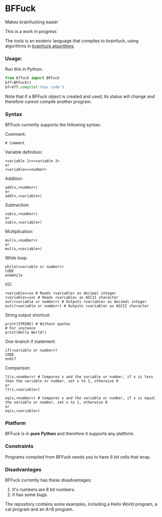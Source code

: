 # BFFuck
 Makes brainfucking easier

This is a work in progress

The tools is an esoteric language that compiles to brainfuck, using algorithms in [brainfuck algorithms](https://esolangs.org/wiki/Brainfuck_algorithms).

### Usage:
Run this in Python:
```python
from bffuck import BFFuck
bff=BFFuck()
bf=bff.compile('Your code')
```

Note that if a BFFuck object is created and used, its status will change and therefore cannot compile another program.
### Syntax
BFFuck currently supports the following syntax:

Comment:
```
# Comment
```
Variable definition:
```text
<variable 1>=<variable 2>
or
<variable>=<number>
```

Addition:
```text
add(x,<number>)
or
add(x,<variable>)
```

Subtraction:
```
sub(x,<number>)
or
sub(x,<variable>)
```

Multiplication:
```
mul(x,<number>)
or
mul(x,<variable>)
```

While loop:
```text
while(<variable or number>)
CODE
endwhile
```

I/O:
```text
<variable>=in # Reads <variable> as decimal integer
<variable>=inc # Reads <variable> as ASCII character
out(<variable or number>) # Outputs <variable> as decimal integer
outc(<variable or number>) # Outputs <variable> as ASCII character
```

String output shortcut:
```text
print(STRING) # Without quotes
# For instance
print(Hello World!)
```

One-branch if statement:
```text
if(<variable or number>)
CODE
endif
```

Comparison:
```text
lt(x,<number>) # Compares x and the variable or number, if x is less than the variable or number, set x to 1, otherwise 0
or
lt(x,<variable>)

eq(x,<number>) # Compares x and the variable or number, if x is equal the variable or number, set x to 1, otherwise 0
or
eq(x,<variable>)
```

### Platform
BFFuck is in **pure Python** and therefore it supports any platform.

### Constraints
Programs compiled from BFFuck needs you to have 8 bit cells that wrap.

### Disadvantages
BFFuck currently has these disadvantages:
1. It's numbers are 8 bit numbers.
2. It has some bugs.


The repository contains some examples, including a Hello World program, a cat program and an A+B program.
